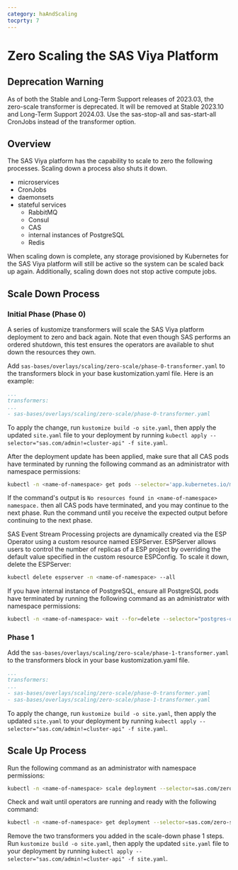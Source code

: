 ```yaml
---
category: haAndScaling
tocprty: 7
---
```


# Zero Scaling the SAS Viya Platform

## Deprecation Warning

As of both the Stable and Long-Term Support releases of 2023.03, the zero-scale transformer is deprecated.
It will be removed at Stable 2023.10 and Long-Term Support 2024.03.
Use the sas-stop-all and sas-start-all CronJobs instead of the transformer option.

## Overview

The SAS Viya platform has the capability to scale to zero the following processes. Scaling
down a process also shuts it down.

- microservices
- CronJobs
- daemonsets
- stateful services
  - RabbitMQ
  - Consul
  - CAS
  - internal instances of PostgreSQL
  - Redis

When scaling down is complete, any storage provisioned by Kubernetes for the
SAS Viya platform will still be active so the system can be scaled back up again.
Additionally, scaling down does not stop active compute jobs.

## Scale Down Process

### Initial Phase (Phase 0)

A series of kustomize transformers will scale the SAS Viya platform deployment
to zero and back again. Note that even though SAS performs an ordered shutdown,
this test ensures the operators are available to shut down the resources they own.

Add `sas-bases/overlays/scaling/zero-scale/phase-0-transformer.yaml` to the
transformers block in your base kustomization.yaml file. Here is an example:

```yaml
...
transformers:
...
- sas-bases/overlays/scaling/zero-scale/phase-0-transformer.yaml
```

To apply the change, run `kustomize build -o site.yaml`, then apply the updated
`site.yaml` file to your deployment by running `kubectl apply --selector="sas.com/admin!=cluster-api" -f site.yaml`.

After the deployment update has been applied, make sure that all CAS pods have
terminated by running the following command as an administrator with namespace
permissions:

```sh
kubectl -n <name-of-namespace> get pods --selector='app.kubernetes.io/managed-by=sas-cas-operator'
```

If the command's output is
`No resources found in <name-of-namespace> namespace.` then all CAS pods have
terminated, and you may continue to the next phase. Run the command until you
receive the expected output before continuing to the next phase.

SAS Event Stream Processing projects are dynamically created via the ESP
Operator using a custom resource named ESPServer. ESPServer allows users to
control the number of replicas of a ESP project by overriding the default value
specified in the custom resource ESPConfig. To scale it down, delete the
ESPServer:

```sh
kubectl delete espserver -n <name-of-namespace> --all
```

If you have internal instance of PostgreSQL, ensure all PostgreSQL pods have
terminated by running the following command as an administrator with namespace
permissions:

```sh
kubectl -n <name-of-namespace> wait --for=delete --selector="postgres-operator.crunchydata.com/data" pods
```

### Phase 1

Add the `sas-bases/overlays/scaling/zero-scale/phase-1-transformer.yaml` to the
transformers block in your base kustomization.yaml file.

```yaml
...
transformers:
...
- sas-bases/overlays/scaling/zero-scale/phase-0-transformer.yaml
- sas-bases/overlays/scaling/zero-scale/phase-1-transformer.yaml
```

To apply the change, run `kustomize build -o site.yaml`, then apply the updated
`site.yaml` to your deployment by running `kubectl apply --selector="sas.com/admin!=cluster-api" -f site.yaml`.

## Scale Up Process

Run the following command as an administrator with namespace permissions:

```sh
kubectl -n <name-of-namespace> scale deployment --selector=sas.com/zero-scale-phase=1 --replicas=1
```

Check and wait until operators are running and ready with the following command:

```sh
kubectl -n <name-of-namespace> get deployment --selector=sas.com/zero-scale-phase=1
```

Remove the two transformers you added in the scale-down phase 1 steps. Run
`kustomize build -o site.yaml`, then apply the updated `site.yaml` file to your
deployment by running `kubectl apply --selector="sas.com/admin!=cluster-api" -f site.yaml`.
